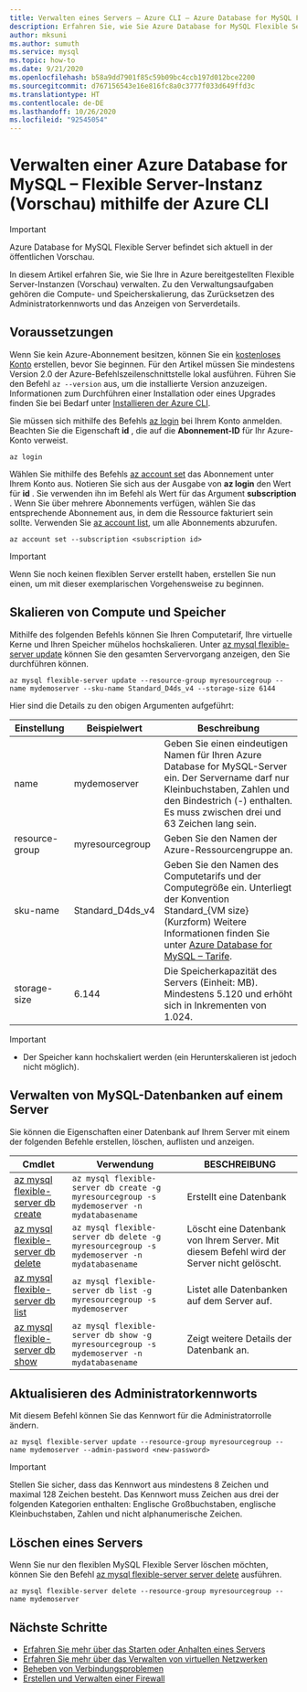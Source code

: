 ```yaml
---
title: Verwalten eines Servers – Azure CLI – Azure Database for MySQL Flexible Server
description: Erfahren Sie, wie Sie Azure Database for MySQL Flexible Server über die Azure CLI verwalten.
author: mksuni
ms.author: sumuth
ms.service: mysql
ms.topic: how-to
ms.date: 9/21/2020
ms.openlocfilehash: b58a9dd7901f85c59b09bc4ccb197d012bce2200
ms.sourcegitcommit: d767156543e16e816fc8a0c3777f033d649ffd3c
ms.translationtype: HT
ms.contentlocale: de-DE
ms.lasthandoff: 10/26/2020
ms.locfileid: "92545054"
---
```

# <a name="manage-an-azure-database-for-mysql---flexible-server-preview-using-the-azure-cli"></a>Verwalten einer Azure Database for MySQL – Flexible Server-Instanz (Vorschau) mithilfe der Azure CLI

> [!IMPORTANT]
> Azure Database for MySQL Flexible Server befindet sich aktuell in der öffentlichen Vorschau.

In diesem Artikel erfahren Sie, wie Sie Ihre in Azure bereitgestellten Flexible Server-Instanzen (Vorschau) verwalten. Zu den Verwaltungsaufgaben gehören die Compute- und Speicherskalierung, das Zurücksetzen des Administratorkennworts und das Anzeigen von Serverdetails.

## <a name="prerequisites"></a>Voraussetzungen
Wenn Sie kein Azure-Abonnement besitzen, können Sie ein [kostenloses Konto](https://azure.microsoft.com/free/) erstellen, bevor Sie beginnen. Für den Artikel müssen Sie mindestens Version 2.0 der Azure-Befehlszeilenschnittstelle lokal ausführen. Führen Sie den Befehl `az --version` aus, um die installierte Version anzuzeigen. Informationen zum Durchführen einer Installation oder eines Upgrades finden Sie bei Bedarf unter [Installieren der Azure CLI](/cli/azure/install-azure-cli).

Sie müssen sich mithilfe des Befehls [az login](/cli/azure/reference-index#az-login) bei Ihrem Konto anmelden. Beachten Sie die Eigenschaft **id** , die auf die **Abonnement-ID** für Ihr Azure-Konto verweist.

```azurecli-interactive
az login
```

Wählen Sie mithilfe des Befehls [az account set](/cli/azure/account) das Abonnement unter Ihrem Konto aus. Notieren Sie sich aus der Ausgabe von **az login** den Wert für **id** . Sie verwenden ihn im Befehl als Wert für das Argument **subscription** . Wenn Sie über mehrere Abonnements verfügen, wählen Sie das entsprechende Abonnement aus, in dem die Ressource fakturiert sein sollte. Verwenden Sie [az account list](/cli/azure/account#az-account-list), um alle Abonnements abzurufen.

```azurecli
az account set --subscription <subscription id>
```

> [!Important]
> Wenn Sie noch keinen flexiblen Server erstellt haben, erstellen Sie nun einen, um mit dieser exemplarischen Vorgehensweise zu beginnen.

## <a name="scale-compute-and-storage"></a>Skalieren von Compute und Speicher

Mithilfe des folgenden Befehls können Sie Ihren Computetarif, Ihre virtuelle Kerne und Ihren Speicher mühelos hochskalieren. Unter [az mysql flexible-server update](/cli/azure/mysql/flexible-server#az_mysql_flexible_server_update) können Sie den gesamten Servervorgang anzeigen, den Sie durchführen können.

```azurecli-interactive
az mysql flexible-server update --resource-group myresourcegroup --name mydemoserver --sku-name Standard_D4ds_v4 --storage-size 6144
```

Hier sind die Details zu den obigen Argumenten aufgeführt:

**Einstellung** | **Beispielwert** | **Beschreibung**
---|---|---
name | mydemoserver | Geben Sie einen eindeutigen Namen für Ihren Azure Database for MySQL-Server ein. Der Servername darf nur Kleinbuchstaben, Zahlen und den Bindestrich (-) enthalten. Es muss zwischen drei und 63 Zeichen lang sein.
resource-group | myresourcegroup | Geben Sie den Namen der Azure-Ressourcengruppe an.
sku-name|Standard_D4ds_v4|Geben Sie den Namen des Computetarifs und der Computegröße ein. Unterliegt der Konvention Standard_{VM size} (Kurzform) Weitere Informationen finden Sie unter [Azure Database for MySQL – Tarife](../concepts-pricing-tiers.md).
storage-size | 6.144 | Die Speicherkapazität des Servers (Einheit: MB). Mindestens 5.120 und erhöht sich in Inkrementen von 1.024.

> [!Important]
> - Der Speicher kann hochskaliert werden (ein Herunterskalieren ist jedoch nicht möglich).


## <a name="manage-mysql-databases-on-a-server"></a>Verwalten von MySQL-Datenbanken auf einem Server
Sie können die Eigenschaften einer Datenbank auf Ihrem Server mit einem der folgenden Befehle erstellen, löschen, auflisten und anzeigen.

| Cmdlet | Verwendung| BESCHREIBUNG |
| --- | ---| --- |
|[az mysql flexible-server db create](/cli/azure/mysql/flexible-server/db#az_mysql_flexible_server_db_create)|```az mysql flexible-server db create -g myresourcegroup -s mydemoserver -n mydatabasename``` |Erstellt eine Datenbank|
|[az mysql flexible-server db delete](/cli/azure/mysql/flexible-server/db#az_mysql_flexible_server_db_delete)|```az mysql flexible-server db delete -g myresourcegroup -s mydemoserver -n mydatabasename```|Löscht eine Datenbank von Ihrem Server. Mit diesem Befehl wird der Server nicht gelöscht. |
|[az mysql flexible-server db list](/cli/azure/mysql/flexible-server/db#az_mysql_flexible_server_db_list)|```az mysql flexible-server db list -g myresourcegroup -s mydemoserver```|Listet alle Datenbanken auf dem Server auf.|
|[az mysql flexible-server db show](/cli/azure/mysql/flexible-server/db#az_mysql_flexible_server_db_show)|```az mysql flexible-server db show -g myresourcegroup -s mydemoserver -n mydatabasename```|Zeigt weitere Details der Datenbank an.|

## <a name="update-admin-password"></a>Aktualisieren des Administratorkennworts
Mit diesem Befehl können Sie das Kennwort für die Administratorrolle ändern.
```azurecli-interactive
az mysql flexible-server update --resource-group myresourcegroup --name mydemoserver --admin-password <new-password>
```

> [!Important]
>  Stellen Sie sicher, dass das Kennwort aus mindestens 8 Zeichen und maximal 128 Zeichen besteht.
> Das Kennwort muss Zeichen aus drei der folgenden Kategorien enthalten: Englische Großbuchstaben, englische Kleinbuchstaben, Zahlen und nicht alphanumerische Zeichen.

## <a name="delete-a-server"></a>Löschen eines Servers
Wenn Sie nur den flexiblen MySQL Flexible Server löschen möchten, können Sie den Befehl [az mysql flexible-server server delete](/cli/azure/mysql/flexible-server#az_mysql_flexible_server_delete) ausführen.

```azurecli-interactive
az mysql flexible-server delete --resource-group myresourcegroup --name mydemoserver
```

## <a name="next-steps"></a>Nächste Schritte
- [Erfahren Sie mehr über das Starten oder Anhalten eines Servers](how-to-stop-start-server-portal.md)
- [Erfahren Sie mehr über das Verwalten von virtuellen Netzwerken](how-to-manage-virtual-network-cli.md)
- [Beheben von Verbindungsproblemen](how-to-troubleshoot-common-connection-issues.md)
- [Erstellen und Verwalten einer Firewall](how-to-manage-firewall-cli.md)